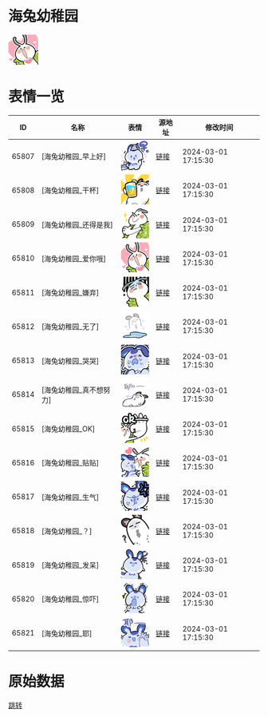 # 海兔幼稚园

<img src="./cover.png" height="60" alt="cover" />

# 表情一览

|ID|名称|表情|源地址|修改时间|
|----|----|----|----|----|
|65807|[海兔幼稚园_早上好]|<img src="./pic/065807_%5B海兔幼稚园_早上好%5D.png" height="60" alt="早上好"/>|[链接](https://i0.hdslb.com/bfs/garb/19fcafc46e339c421dadf3ce3e16a09a2cf361a3.png)|2024-03-01 17:15:30|
|65808|[海兔幼稚园_干杯]|<img src="./pic/065808_%5B海兔幼稚园_干杯%5D.png" height="60" alt="干杯"/>|[链接](https://i0.hdslb.com/bfs/garb/1a6130b9fef976665da8666c49bea229f8e51773.png)|2024-03-01 17:15:30|
|65809|[海兔幼稚园_还得是我]|<img src="./pic/065809_%5B海兔幼稚园_还得是我%5D.png" height="60" alt="还得是我"/>|[链接](https://i0.hdslb.com/bfs/garb/543dbf4f79d548080250f420a3ac4a3cafc2d961.png)|2024-03-01 17:15:30|
|65810|[海兔幼稚园_爱你哦]|<img src="./pic/065810_%5B海兔幼稚园_爱你哦%5D.png" height="60" alt="爱你哦"/>|[链接](https://i0.hdslb.com/bfs/garb/56f1fa00438e6f17d5481a48373731acb777b25a.png)|2024-03-01 17:15:30|
|65811|[海兔幼稚园_嫌弃]|<img src="./pic/065811_%5B海兔幼稚园_嫌弃%5D.png" height="60" alt="嫌弃"/>|[链接](https://i0.hdslb.com/bfs/garb/34858ce18d683c463908823657d13982eab98939.png)|2024-03-01 17:15:30|
|65812|[海兔幼稚园_无了]|<img src="./pic/065812_%5B海兔幼稚园_无了%5D.png" height="60" alt="无了"/>|[链接](https://i0.hdslb.com/bfs/garb/99d19e3acb01f6aaae05175e1d52fb6b64dc5675.png)|2024-03-01 17:15:30|
|65813|[海兔幼稚园_哭哭]|<img src="./pic/065813_%5B海兔幼稚园_哭哭%5D.png" height="60" alt="哭哭"/>|[链接](https://i0.hdslb.com/bfs/garb/8ee9acb18e850b2668c123c502763e726925344e.png)|2024-03-01 17:15:30|
|65814|[海兔幼稚园_真不想努力]|<img src="./pic/065814_%5B海兔幼稚园_真不想努力%5D.png" height="60" alt="真不想努力"/>|[链接](https://i0.hdslb.com/bfs/garb/f8f737a203651ced7d18fe31856a17e7f84d4e01.png)|2024-03-01 17:15:30|
|65815|[海兔幼稚园_OK]|<img src="./pic/065815_%5B海兔幼稚园_OK%5D.png" height="60" alt="OK"/>|[链接](https://i0.hdslb.com/bfs/garb/fe8b4f0910688fa2c86898f7c3443955c23c7150.png)|2024-03-01 17:15:30|
|65816|[海兔幼稚园_贴贴]|<img src="./pic/065816_%5B海兔幼稚园_贴贴%5D.png" height="60" alt="贴贴"/>|[链接](https://i0.hdslb.com/bfs/garb/23e10920a3333494ca0db38c62134d458db11b20.png)|2024-03-01 17:15:30|
|65817|[海兔幼稚园_生气]|<img src="./pic/065817_%5B海兔幼稚园_生气%5D.png" height="60" alt="生气"/>|[链接](https://i0.hdslb.com/bfs/garb/0d1e7d1c2b911a98744b76560916952f876157a4.png)|2024-03-01 17:15:30|
|65818|[海兔幼稚园_？]|<img src="./pic/065818_%5B海兔幼稚园_？%5D.png" height="60" alt="？"/>|[链接](https://i0.hdslb.com/bfs/garb/cc71126d3233a5ed18cb877365a05cef2206e85b.png)|2024-03-01 17:15:30|
|65819|[海兔幼稚园_发呆]|<img src="./pic/065819_%5B海兔幼稚园_发呆%5D.png" height="60" alt="发呆"/>|[链接](https://i0.hdslb.com/bfs/garb/166625c9670d023f62b2b0354442f7818388b992.png)|2024-03-01 17:15:30|
|65820|[海兔幼稚园_惊吓]|<img src="./pic/065820_%5B海兔幼稚园_惊吓%5D.png" height="60" alt="惊吓"/>|[链接](https://i0.hdslb.com/bfs/garb/b992a733e058add936483d359ab8aa8fe8e76073.png)|2024-03-01 17:15:30|
|65821|[海兔幼稚园_耶]|<img src="./pic/065821_%5B海兔幼稚园_耶%5D.png" height="60" alt="耶"/>|[链接](https://i0.hdslb.com/bfs/garb/37ad188c3bb74365980c4aa247b666b4daae3a73.png)|2024-03-01 17:15:30|

# 原始数据

[跳转](./raw.json)

